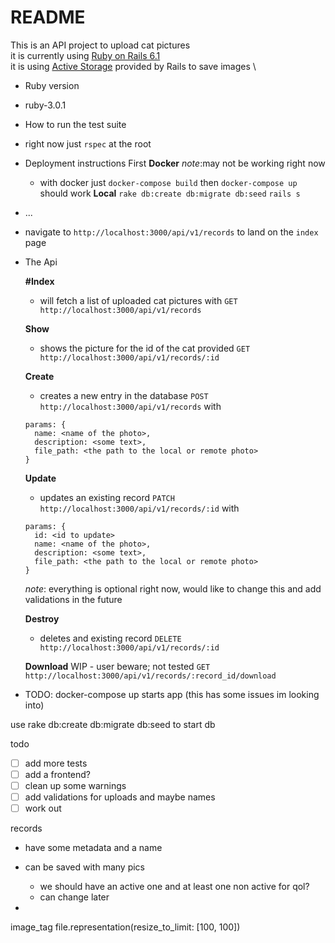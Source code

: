 # README

This is an API project to upload cat pictures \
it is currently using [Ruby on Rails 6.1](https://edgeguides.rubyonrails.org/6_1_release_notes.html) \
it is using [Active Storage](https://edgeguides.rubyonrails.org/active_storage_overview.html) provided by Rails to save images \


* Ruby version
- ruby-3.0.1

* How to run the test suite
- right now just `rspec` at the root

* Deployment instructions
First
  **Docker**
  _note_:may not be working right now
  - with docker just `docker-compose build` then `docker-compose up` should work
  **Local**
  `rake db:create db:migrate db:seed`
  `rails s`

* ...

- navigate to `http://localhost:3000/api/v1/records` to land on the `index` page

* The Api

  **#Index**
  - will fetch a list of uploaded cat pictures with
  `GET http://localhost:3000/api/v1/records`

  **Show**
  - shows the picture for the id of the cat provided
  `GET http://localhost:3000/api/v1/records/:id`

  **Create**
  - creates a new entry in the database
  `POST http://localhost:3000/api/v1/records`
  with
  ```
  params: {
    name: <name of the photo>,
    description: <some text>,
    file_path: <the path to the local or remote photo>
  }
  ```

  **Update**
  - updates an existing record
  `PATCH  http://localhost:3000/api/v1/records/:id`
    with
  ```
  params: {
    id: <id to update>
    name: <name of the photo>,
    description: <some text>,
    file_path: <the path to the local or remote photo>
  }
  ```
  _note_: everything is optional right now, would like to change this and add validations in the future

  **Destroy**
  - deletes and existing record
  `DELETE  http://localhost:3000/api/v1/records/:id`

  **Download** WIP - user beware; not tested
  `GET  http://localhost:3000/api/v1/records/:record_id/download`


* TODO:
docker-compose up starts app (this has some issues im looking into)

use rake db:create db:migrate db:seed to start db

todo

- [ ] add more tests
- [ ] add a frontend?
- [ ] clean up some warnings
- [ ] add validations for uploads and maybe names
- [ ] work out

records
- have some metadata and a name
- can be saved with many pics
  - we should have an active one and at least one non active for qol?
  - can change later

-

image_tag file.representation(resize_to_limit: [100, 100])

